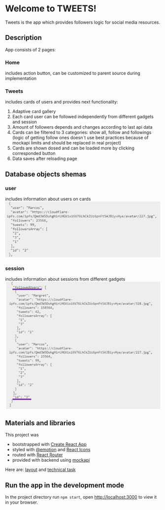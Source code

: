 # Welcome to TWEETS!

Tweets is the app which provides followers logic for social media resources. 

## Description

App consists of 2 pages:

### Home 
includes action button, can be customized to parent source during implementation

### Tweets
includes cards of users and provides next functionality:

1. Adaptive card gallery
2. Each card user can be followed independently from different gadgets and session
3. Amount of followers depends and changes according to last api data
4. Cards can be filtered to 3 categories: show all, follow and followings (logic of getting follow ones doesn`t use best practices because of mockapi limits and should be replaced in real project)
5. Cards are shown dosed and can be loaded more by clicking corresponded button
6. Data saves after reloading page

## Database objects shemas

### user
includes information about users on cards
![userSchema](./assets/user-sample.jpg)

### session
includes information about sessions from different gadgets
![userSchema](./assets/session-sample.png)

## Materials and libraries

This project was 
- bootstrapped with [Create React App](https://github.com/facebook/create-react-app)
- styled with [@emotion](https://emotion.sh/docs/introduction) and [React Icons](https://react-icons.github.io/react-icons/)
- routed with [React Router](https://reactrouter.com/en/main)
- provided with backend using [mockapi](https://mockapi.io/)

Here are:
[layout](https://www.figma.com/file/zun1oP6NmS2Lmgbcj6e1IG/Test?type=design&node-id=0-1&mode=design) and [technical task](https://drive.google.com/file/d/1XQnUiuhy6zndS8wN9ZonHZV6Iu0esiA1/view)

## Run the app in the development mode

In the project directory run `npm start`, open [http://localhost:3000](http://localhost:3000) to view it in your browser.
